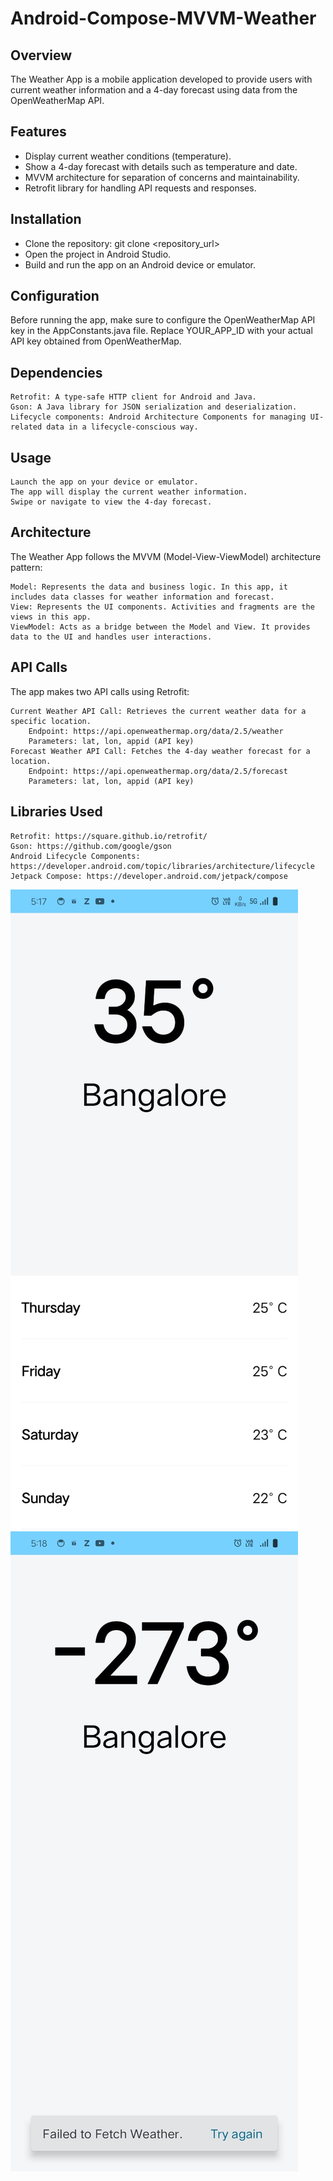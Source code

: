 # Android-Compose-MVVM-Weather


## Overview
The Weather App is a mobile application developed to provide users with current weather information and a 4-day forecast using data from the OpenWeatherMap API.

## Features

   - Display current weather conditions (temperature).
   - Show a 4-day forecast with details such as temperature and date.
   - MVVM architecture for separation of concerns and maintainability.
   - Retrofit library for handling API requests and responses.

## Installation

   - Clone the repository: git clone <repository_url>
   - Open the project in Android Studio.
   - Build and run the app on an Android device or emulator.

## Configuration

Before running the app, make sure to configure the OpenWeatherMap API key in the AppConstants.java file. Replace YOUR_APP_ID with your actual API key obtained from OpenWeatherMap.

## Dependencies

    Retrofit: A type-safe HTTP client for Android and Java.
    Gson: A Java library for JSON serialization and deserialization.
    Lifecycle components: Android Architecture Components for managing UI-related data in a lifecycle-conscious way.

## Usage

    Launch the app on your device or emulator.
    The app will display the current weather information.
    Swipe or navigate to view the 4-day forecast.

## Architecture

The Weather App follows the MVVM (Model-View-ViewModel) architecture pattern:

    Model: Represents the data and business logic. In this app, it includes data classes for weather information and forecast.
    View: Represents the UI components. Activities and fragments are the views in this app.
    ViewModel: Acts as a bridge between the Model and View. It provides data to the UI and handles user interactions.

## API Calls

The app makes two API calls using Retrofit:

    Current Weather API Call: Retrieves the current weather data for a specific location.
        Endpoint: https://api.openweathermap.org/data/2.5/weather
        Parameters: lat, lon, appid (API key)
    Forecast Weather API Call: Fetches the 4-day weather forecast for a location.
        Endpoint: https://api.openweathermap.org/data/2.5/forecast
        Parameters: lat, lon, appid (API key)

## Libraries Used

    Retrofit: https://square.github.io/retrofit/
    Gson: https://github.com/google/gson
    Android Lifecycle Components: https://developer.android.com/topic/libraries/architecture/lifecycle
    Jetpack Compose: https://developer.android.com/jetpack/compose

![Alt Text](https://github.com/karnasurendra/Android-Compose-MVVM-Weather/blob/main/WhatsApp%20Image%202024-05-01%20at%2017.18.24.jpeg)
![Alt Text](https://github.com/karnasurendra/Android-Compose-MVVM-Weather/blob/main/WhatsApp%20Image%202024-05-01%20at%2017.18.24%20(1).jpeg)

